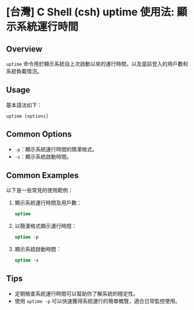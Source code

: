 # [台灣] C Shell (csh) uptime 使用法: 顯示系統運行時間

## Overview
`uptime` 命令用於顯示系統自上次啟動以來的運行時間，以及當前登入的用戶數和系統負載情況。

## Usage
基本語法如下：
```
uptime [options]
```

## Common Options
- `-p`：顯示系統運行時間的簡潔格式。
- `-s`：顯示系統啟動時間。

## Common Examples
以下是一些常見的使用範例：

1. 顯示系統運行時間及用戶數：
   ```csh
   uptime
   ```

2. 以簡潔格式顯示運行時間：
   ```csh
   uptime -p
   ```

3. 顯示系統啟動時間：
   ```csh
   uptime -s
   ```

## Tips
- 定期檢查系統運行時間可以幫助你了解系統的穩定性。
- 使用 `uptime -p` 可以快速獲得系統運行的簡單概覽，適合日常監控使用。